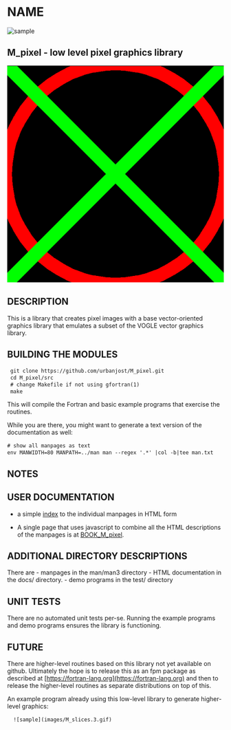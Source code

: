 # NAME
![sample](images/M_pixel.gif)
## M_pixel - low level pixel graphics library

![under construction](docs/images/no.gif)

## DESCRIPTION
This is a library that creates pixel images with a base
vector-oriented graphics library that emulates a subset
of the VOGLE vector graphics library.

## BUILDING THE MODULES
     git clone https://github.com/urbanjost/M_pixel.git
     cd M_pixel/src
     # change Makefile if not using gfortran(1)
     make

This will compile the Fortran and basic example programs that exercise
the routines.

While you are there, you might want to generate a text version of the
documentation as well:

    # show all manpages as text
    env MANWIDTH=80 MANPATH=../man man --regex '.*' |col -b|tee man.txt

## NOTES

## USER DOCUMENTATION
   - a simple [index](https://urbanjost.github.io/M_pixel/) to
     the individual manpages in HTML form

   - A single page that uses javascript to combine all the HTML
     descriptions of the manpages is at 
     [BOOK_M_pixel](https://urbanjost.github.io/M_pixel/BOOK_M_pixel.html).

## ADDITIONAL DIRECTORY DESCRIPTIONS
There are 
    - manpages in the man/man3 directory 
    - HTML documentation in the docs/ directory.
    - demo programs in the test/ directory

## UNIT TESTS
There are no automated unit tests per-se. Running the example programs
and demo programs ensures the library is functioning.

## FUTURE
   There are higher-level routines based on this library not yet available
   on github. Ultimately the hope is to release this as an fpm package
   as described at [https://fortran-lang.org](https://fortran-lang.org)
   and then to release the higher-level routines as separate distributions
   on top of this.

   An example program already using this low-level library
   to generate higher-level graphics:

      ![sample](images/M_slices.3.gif)

